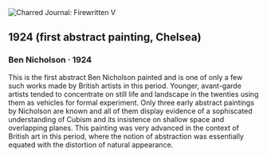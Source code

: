 <div class="artwork-of-the-day">
  <div class="container">
    <div class="img-wrapper">
      <img
        src="https://uploads8.wikiart.org/images/ben-nicholson/1924-first-abstract-painting-chelsea-1924.jpg!Large.jpg"
        alt="Charred Journal: Firewritten V" />
    </div>
    <div class="artwork-detail">
      <div class="artwork-origin"> 
        <h2 class="artwork-name">1924 (first abstract painting, Chelsea)</h2>
        <h3 class="artist">
          Ben Nicholson
                    ·  1924
        </h3>
      </div>
      <p class="description">
        <span class="artwork-description-text ng-binding" ng-bind-html="viewModel.ArtworkOfTheDay.Description | unsafe">This is the first abstract Ben Nicholson painted and is one of only a few such works made by British artists in this period. Younger, avant-garde artists tended to concentrate on still life and landscape in the twenties using them as vehicles for formal experiment. Only three early abstract paintings by Nicholson are known and all of them display evidence of a sophiscated understanding of Cubism and its insistence on shallow space and overlapping planes. This painting was very advanced in the context of British art in this period, where the notion of abstraction was essentially equated with the distortion of natural appearance.</span>
                        <div class="text-shadow-container" ng-show="showShadow" style=""></div>
      </p>
    </div>
  </div>

</div>
